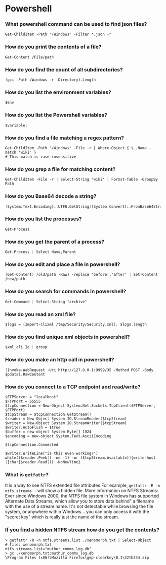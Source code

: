 # Powershell

### What powershell command can be used to find json files?
```
Get-ChildItem -Path "/Windows" -Filter *.json -r
```

### How do you print the contents of a file?
```
Get-Content /File/path
```

### How do you find the count of all subdirectories?
```
(gci -Path /Windows -r -Directory).Length
```

### How do you list the environment variables?
```
$env
```

### How do you list the Powershell variables?
```
$variable:
```

### How do you find a file matching a regex pattern?
```
Get-ChildItem -Path "/Windows" -File -r | Where-Object { $_.Name -match 'wiki' }
# This match is case-insensitive
```

### How do you grep a file for matching content?
```
Get-ChildItem -File -r | Select-String 'wiki' | Format-Table -GroupBy Path
```

### How do you Base64 decode a string?
```
[System.Text.Encoding]::UTF8.GetString([System.Convert]::FromBase64String(<string>))
```

### How do you list the processes?
```
Get-Process
```

### How do you get the parent of a process?
```
Get-Process | Select Name,Parent
```

### How do you edit and place a file in powershell?
```
(Get-Content) /old/path -Raw) -replace 'before','after' | Set-Content /new/path
```

### How do you search for commands in powershell?
```
Get-Command | Select-String "archive"
```

### How do you read an xml file?
```
$logs = (Import-Clixml /tmp/Security/Security.xml); $logs.length
```

### How do you find unique xml objects in powershell?
```
$xml_cli.Id | group
```

### How do you make an http call in powershell?
```
(Invoke-WebRequest -Uri http://127.0.0.1:9999/35 -Method POST -Body $pdata).RawContent
```

### How do you connect to a TCP endpoint and read/write? 
```
$FTPServer = "localhost"                                                                                                                  
$FTPPort = 55555                                                                                                                          
$tcpConnection = New-Object System.Net.Sockets.TcpClient($FTPServer, $FTPPort)                                                            
$tcpStream = $tcpConnection.GetStream()                                                                                                   
$reader = New-Object System.IO.StreamReader($tcpStream)                                                                                   
$writer = New-Object System.IO.StreamWriter($tcpStream)                                                                                   
$writer.AutoFlush = $true                                                                                                                 
$buffer = new-object System.Byte[] 1024                                                                                                   
$encoding = new-object System.Text.AsciiEncoding                                                                                          
                                                          
$tcpConnection.Connected                                                      

$writer.WriteLine("is this even working?")                                                                                                                       
while(($reader.Peek() -ne -1) -or ($tcpStream.Available)){write-host ([char]$reader.Read()) -NoNewline}
```

### What is `getfattr`?
It is a way to see NTFS extended file attributes
For example, `getfattr -R -n ntfs.streams .` will show a hidden file.
More information on NTFS Streams:
Ever since Windows 2000, the NTFS file system in Windows has supported Alternate Data Streams, which allow you to store data behind" a filename with the use of a stream name. It's not detectable while browsing the file system, or anywhere within Windows… you can only access it with the "secret key" which is really just the name of the stream.

### If you find a hidden NTFS stream how do you get the contents?
```
> getfattr -R -n ntfs.streams.list ./xenomorph.txt | Select-Object
# file: xenomorph.txt
ntfs.streams.list="muthur_comms_log.db"
> gc ./xenomorph.txt:muthur_comms_log.db
\Program Files (x86)\Mozilla Firefox\gmp-clearkey\0.1\32th234.zip
```
